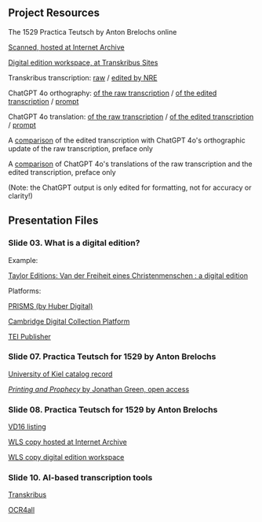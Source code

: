 ## Project Resources
The 1529 Practica Teutsch by Anton Brelochs online

[Scanned, hosted at Internet Archive](https://archive.org/details/brelochs-practica-1529)

[Digital edition workspace, at Transkribus Sites](https://app.transkribus.org/sites/brelochs1529/doc/2694510)

Transkribus transcription: [raw](https://github.com/nericson/brelochs/blob/main/texts/01a_raw_transcription.txt) / [edited by NRE](https://github.com/nericson/brelochs/blob/main/texts/02a_edited_transcription.txt)

ChatGPT 4o orthography: [of the raw transcription](https://github.com/nericson/brelochs/blob/main/texts/01b_raw_transcription_with_ai_orthography.txt) / [of the edited transcription](https://github.com/nericson/brelochs/blob/main/texts/02b_edited_transcription_with_ai_orthography) / [prompt](https://github.com/nericson/brelochs/blob/main/texts/00b_ai_orthography_prompt)

ChatGPT 4o translation: [of the raw transcription](https://github.com/nericson/brelochs/blob/main/texts/01c_raw_transcription_with_ai_translation.md) / [of the edited transcription](https://github.com/nericson/brelochs/blob/main/texts/02c_edited_transcription_with_ai_translation.md) / [prompt](https://github.com/nericson/brelochs/blob/main/texts/00c_ai_translation_prompt)

A [comparison](https://github.com/nericson/brelochs/blob/main/comparisons/preface-compare-raw-orthography-to-edited-transcription.pdf) of the edited transcription with ChatGPT 4o's orthographic update of the raw transcription, preface only

A [comparison](https://github.com/nericson/brelochs/blob/main/comparisons/preface-compare-translations.pdf) of ChatGPT 4o's translations of the raw transcription and the edited transcription, preface only

(Note: the ChatGPT output is only edited for formatting, not for accuracy or clarity!)

## Presentation Files

### Slide 03. What is a digital edition?

Example:

[Taylor Editions: Van der Freiheit eines Christenmenschen : a digital edition](https://editions.mml.ox.ac.uk/editions/freiheit-1520/)

Platforms:

[PRISMS (by Huber Digital)](https://www.prisms.digital/)

[Cambridge Digital Collection Platform](https://cambridge-collection.github.io/)

[TEI Publisher](https://teipublisher.com/index.html)

### Slide 07. Practica Teutsch for 1529 by Anton Brelochs

[University of Kiel catalog record](https://kxp.k10plus.de/DB=2.1/PPNSET?PPN=394315936)

[*Printing and Prophecy* by Jonathan Green, open access](https://www.fulcrum.org/concern/monographs/tm70mv886)

### Slide 08. Practica Teutsch for 1529 by Anton Brelochs

[VD16 listing](https://gateway-bayern.de/VD16+ZV+32815)

[WLS copy hosted at Internet Archive](https://archive.org/details/brelochs-practica-1529)

[WLS copy digital edition workspace](https://app.transkribus.org/sites/brelochs1529/doc/2694510)

### Slide 10. AI-based transcription tools

[Transkribus](https://www.transkribus.org/)

[OCR4all](https://www.ocr4all.org/)

